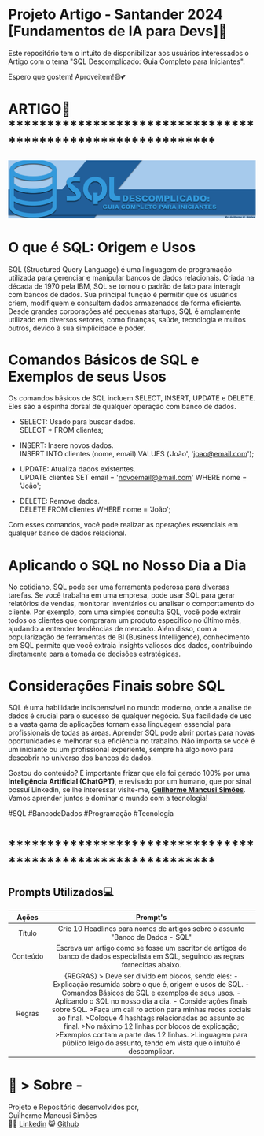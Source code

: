 # Projeto Artigo - Santander 2024 [Fundamentos de IA para Devs]📖

Este repositório tem o intuito de disponibilizar aos usuários interessados o Artigo com o tema "SQL Descomplicado: Guia Completo para Iniciantes".

Espero que gostem! Aproveitem!😄💕

# ARTIGO📘 ***********************************************************
![Artigo](Artigo.png)

# O que é SQL: Origem e Usos
SQL (Structured Query Language) é uma linguagem de programação utilizada para gerenciar e manipular bancos de dados relacionais. Criada na década de 1970 pela IBM, SQL se tornou o padrão de fato para interagir com bancos de dados. Sua principal função é permitir que os usuários criem, modifiquem e consultem dados armazenados de forma eficiente. Desde grandes corporações até pequenas startups, SQL é amplamente utilizado em diversos setores, como finanças, saúde, tecnologia e muitos outros, devido à sua simplicidade e poder.

# Comandos Básicos de SQL e Exemplos de seus Usos
Os comandos básicos de SQL incluem SELECT, INSERT, UPDATE e DELETE. Eles são a espinha dorsal de qualquer operação com banco de dados.

- SELECT: Usado para buscar dados.  
SELECT * FROM clientes;

- INSERT: Insere novos dados.  
INSERT INTO clientes (nome, email) VALUES ('João', 'joao@email.com');

- UPDATE: Atualiza dados existentes.  
UPDATE clientes SET email = 'novoemail@email.com' WHERE nome = 'João';

- DELETE: Remove dados.  
DELETE FROM clientes WHERE nome = 'João';

Com esses comandos, você pode realizar as operações essenciais em qualquer banco de dados relacional.

# Aplicando o SQL no Nosso Dia a Dia
No cotidiano, SQL pode ser uma ferramenta poderosa para diversas tarefas. Se você trabalha em uma empresa, pode usar SQL para gerar relatórios de vendas, monitorar inventários ou analisar o comportamento do cliente. Por exemplo, com uma simples consulta SQL, você pode extrair todos os clientes que compraram um produto específico no último mês, ajudando a entender tendências de mercado. Além disso, com a popularização de ferramentas de BI (Business Intelligence), conhecimento em SQL permite que você extraia insights valiosos dos dados, contribuindo diretamente para a tomada de decisões estratégicas.

# Considerações Finais sobre SQL
SQL é uma habilidade indispensável no mundo moderno, onde a análise de dados é crucial para o sucesso de qualquer negócio. Sua facilidade de uso e a vasta gama de aplicações tornam essa linguagem essencial para profissionais de todas as áreas. Aprender SQL pode abrir portas para novas oportunidades e melhorar sua eficiência no trabalho. Não importa se você é um iniciante ou um profissional experiente, sempre há algo novo para descobrir no universo dos bancos de dados.

Gostou do conteúdo? É importante frizar que ele foi gerado 100% por uma **Inteligência Artificial (ChatGPT)**, e revisado por um humano, que por sinal possuí Linkedin, se lhe interessar visite-me, [**Guilherme Mancusi Simões**](https://www.linkedin.com/in/guilherme-mancusi-sim%C3%B5es-882873215/). Vamos aprender juntos e dominar o mundo com a tecnologia!

#SQL #BancodeDados #Programação #Tecnologia
# ***********************************************************

## Prompts Utilizados💻 
|    Ações      |      Prompt's |
| :-----------: | :-----------: |
| Título      | Crie 10 Headlines para nomes de artigos sobre o assunto "Banco de Dados - SQL"      |
| Conteúdo    | Escreva um artigo como se fosse um escritor de artigos de banco de dados especialista em SQL, seguindo as regras fornecidas abaixo.|
| Regras |{REGRAS} > Deve ser divido em blocos, sendo eles: - Explicação resumida sobre o que é, origem e usos de SQL. - Comandos Básicos de SQL e exemplos de seus usos. - Aplicando o SQL no nosso dia a dia. - Considerações finais sobre SQL. >Faça um call ro action para minhas redes sociais ao final. >Coloque 4 hashtags relacionadas ao assunto ao final. >No máximo 12 linhas por blocos de explicação; >Exemplos contam a parte das 12 linhas. >Linguagem para público leigo do assunto, tendo em vista que o intuíto é descomplicar. |

# 🤩 > Sobre - 

Projeto e Repositório desenvolvidos por,  
Guilherme Mancusi Simões  
👨‍💻 [Linkedin](https://www.linkedin.com/in/guilherme-mancusi-sim%C3%B5es-882873215/)
😸 [Github](https://github.com/GuiCrownguard)


